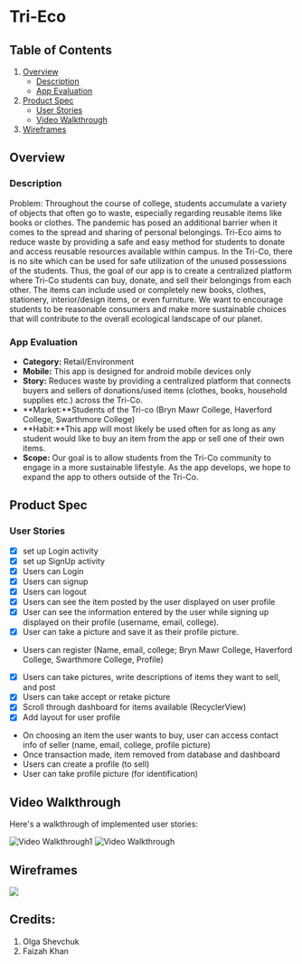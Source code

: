 # Tri-Eco

## Table of Contents
1. [Overview](#Overview)
    - [Description](#Description)
    - [App Evaluation](#App-Evaluation)
1. [Product Spec](#Product-Spec)
    - [User Stories](#User-Stories)
    - [Video Walkthrough](#Video-Walkthrough)
1. [Wireframes](#Wireframes)

## Overview
### Description
Problem: Throughout the course of college, students accumulate a variety of objects that often go to waste, especially regarding reusable items like books or clothes. The pandemic has posed an additional barrier when it comes to the spread and sharing of personal belongings. 
Tri-Eco aims to reduce waste by providing a safe and easy method for students to donate and access reusable resources available within campus. In the Tri-Co, there is no site which can be used for safe utilization of the unused possessions of the students. Thus, the goal of our app is to create a centralized platform where Tri-Co students can buy, donate, and sell their belongings from each other. The items can include used or completely new books, clothes, stationery, interior/design items, or even furniture. We want to encourage students to be reasonable consumers and make more sustainable choices that will contribute to the overall ecological landscape of our planet.


### App Evaluation
- **Category:** Retail/Environment
- **Mobile:** This app is designed for android mobile devices only 
- **Story:** Reduces waste by providing a centralized platform that connects buyers and sellers of donations/used items (clothes, books, household supplies etc.) across the Tri-Co. 
- **Market:**Students of the Tri-co (Bryn Mawr College, Haverford College, Swarthmore College)
- **Habit:**This app will most likely be used often for as long as any student would like to buy an item from the app or sell one of their own items. 
- **Scope:** Our goal is to allow students from the Tri-Co community to engage in a more sustainable lifestyle. As the app develops, we hope to expand the app to others outside of the Tri-Co.


## Product Spec

### User Stories

- [x] set up Login activity 
- [x] set up SignUp activity
- [x] Users can Login
- [x] Users can signup
- [x] Users can logout
- [x] Users can see the item posted by the user displayed on user profile
- [x] User can see the information entered by the user while signing up displayed on their profile (username, email, college).
- [x] User can take a picture and save it as their profile picture.
* Users can register (Name, email, college; Bryn Mawr College, Haverford College, Swarthmore College, Profile)
- [x] Users can take pictures, write descriptions of items they want to sell, and post
- [x] Users can take accept or retake picture
- [x] Scroll through dashboard for items available (RecyclerView)
- [x] Add layout for user profile
* On choosing an item the user wants to buy, user can access contact info of seller (name, email, college, profile picture)
* Once transaction made, item removed from database and dashboard
* Users can create a profile (to sell)
* User can take profile picture (for identification)


## Video Walkthrough

Here's a walkthrough of implemented user stories:

<img src='https://github.com/oshevchuk27/Tri-Eco/blob/main/Tri-Eco-Android/videowalkthrough2.gif' title='Video Walkthrough1' width='' alt='Video Walkthrough1' />

<img src='https://github.com/oshevchuk27/Tri-Eco/blob/main/Tri-Eco-Android/videowalkthrough.gif' title='Video Walkthrough' width='' alt='Video Walkthrough' />

## Wireframes
<img src = 'https://github.com/oshevchuk27/Tri-Eco/blob/main/IMG-2492.JPG' />

## Credits:
1. Olga Shevchuk
2. Faizah Khan
           
         


